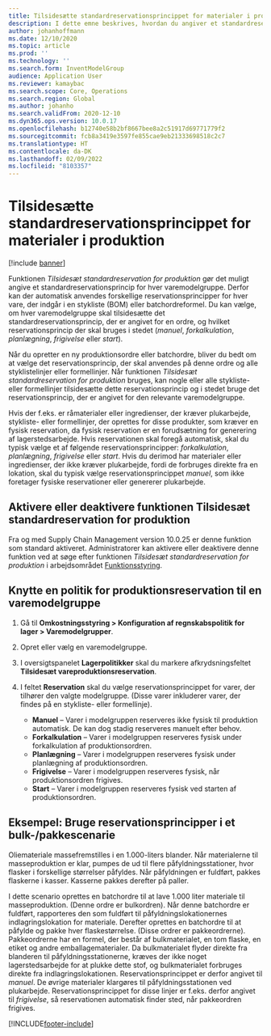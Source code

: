 ```yaml
---
title: Tilsidesætte standardreservationsprincippet for materialer i produktion
description: I dette emne beskrives, hvordan du angiver et standardreservationsprincip for hver varemodelgruppe, så der automatisk kan anvendes forskellige reservationsprincipper for hver vare, der er en del af en stykliste (BOM) eller batchordreformel.
author: johanhoffmann
ms.date: 12/10/2020
ms.topic: article
ms.prod: ''
ms.technology: ''
ms.search.form: InventModelGroup
audience: Application User
ms.reviewer: kamaybac
ms.search.scope: Core, Operations
ms.search.region: Global
ms.author: johanho
ms.search.validFrom: 2020-12-10
ms.dyn365.ops.version: 10.0.17
ms.openlocfilehash: b12740e58b2bf8667bee8a2c51917d69771779f2
ms.sourcegitcommit: fcb8a3419e3597fe855cae9eb21333698518c2c7
ms.translationtype: HT
ms.contentlocale: da-DK
ms.lasthandoff: 02/09/2022
ms.locfileid: "8103357"
---
```

# <a name="override-the-default-reservation-principle-for-materials-in-production"></a>Tilsidesætte standardreservationsprincippet for materialer i produktion

[!include [banner](../includes/banner.md)]

Funktionen *Tilsidesæt standardreservation for produktion* gør det muligt angive et standardreservationsprincip for hver varemodelgruppe. Derfor kan der automatisk anvendes forskellige reservationsprincipper for hver vare, der indgår i en stykliste (BOM) eller batchordreformel. Du kan vælge, om hver varemodelgruppe skal tilsidesætte det standardreservationsprincip, der er angivet for en ordre, og hvilket reservationsprincip der skal bruges i stedet (*manuel*, *forkalkulation*, *planlægning*, *frigivelse* eller *start*).

Når du opretter en ny produktionsordre eller batchordre, bliver du bedt om at vælge det reservationsprincip, der skal anvendes på denne ordre og alle styklistelinjer eller formellinjer. Når funktionen *Tilsidesæt standardreservation for produktion* bruges, kan nogle eller alle stykliste- eller formellinjer tilsidesætte dette reservationsprincip og i stedet bruge det reservationsprincip, der er angivet for den relevante varemodelgruppe.

Hvis der f.eks. er råmaterialer eller ingredienser, der kræver plukarbejde, stykliste- eller formellinjer, der oprettes for disse produkter, som kræver en fysisk reservation, da fysisk reservation er en forudsætning for generering af lagerstedsarbejde. Hvis reservationen skal foregå automatisk, skal du typisk vælge et af følgende reservationsprincipper: *forkalkulation*, *planlægning*, *frigivelse* eller *start*. Hvis du derimod har materialer eller ingredienser, der ikke kræver plukarbejde, fordi de forbruges direkte fra en lokation, skal du typisk vælge reservationsprincippet *manuel*, som ikke foretager fysiske reservationer eller genererer plukarbejde.

## <a name="turn-the-override-default-production-reservation-feature-on-or-off"></a>Aktivere eller deaktivere funktionen Tilsidesæt standardreservation for produktion

Fra og med Supply Chain Management version 10.0.25 er denne funktion som standard aktiveret. Administratorer kan aktivere eller deaktivere denne funktion ved at søge efter funktionen *Tilsidesæt standardreservation for produktion* i arbejdsområdet [Funktionsstyring](../../fin-ops-core/fin-ops/get-started/feature-management/feature-management-overview.md).

## <a name="assign-a-production-reservation-policy-to-an-item-model-group"></a>Knytte en politik for produktionsreservation til en varemodelgruppe

1. Gå til **Omkostningsstyring \> Konfiguration af regnskabspolitik for lager \> Varemodelgrupper**.
1. Opret eller vælg en varemodelgruppe.
1. I oversigtspanelet **Lagerpolitikker** skal du markere afkrydsningsfeltet **Tilsidesæt vareproduktionsreservation**.
1. I feltet **Reservation** skal du vælge reservationsprincippet for varer, der tilhører den valgte modelgruppe. (Disse varer inkluderer varer, der findes på en stykliste- eller formellinje).

    - **Manuel** – Varer i modelgruppen reserveres ikke fysisk til produktion automatisk. De kan dog stadig reserveres manuelt efter behov.
    - **Forkalkulation** – Varer i modelgruppen reserveres fysisk under forkalkulation af produktionsordren.
    - **Planlægning** – Varer i modelgruppen reserveres fysisk under planlægning af produktionsordren.
    - **Frigivelse** – Varer i modelgruppen reserveres fysisk, når produktionsordren frigives.
    - **Start** – Varer i modelgruppen reserveres fysisk ved starten af produktionsordren.

## <a name="example-using-reservation-principles-in-a-bulkpack-scenario"></a>Eksempel: Bruge reservationsprincipper i et bulk-/pakkescenarie

Oliemateriale massefremstilles i en 1.000-liters blander. Når materialerne til masseproduktion er klar, pumpes de ud til flere påfyldningsstationer, hvor flasker i forskellige størrelser påfyldes. Når påfyldningen er fuldført, pakkes flaskerne i kasser. Kasserne pakkes derefter på paller.

I dette scenario oprettes en batchordre til at lave 1.000 liter materiale til masseproduktion. (Denne ordre er bulkordren). Når denne batchordre er fuldført, rapporteres den som fuldført til påfyldningslokationernes indlagringslokation for materiale. Derefter oprettes en batchordre til at påfylde og pakke hver flaskestørrelse. (Disse ordrer er pakkeordrerne). Pakkeordrerne har en formel, der består af bulkmaterialet, en tom flaske, en etiket og andre emballagematerialer. Da bulkmaterialet flyder direkte fra blanderen til påfyldningsstationerne, kræves der ikke noget lagerstedsarbejde for at plukke dette stof, og bulkmaterialet forbruges direkte fra indlagringslokationen. Reservationsprincippet er derfor angivet til *manuel*. De øvrige materialer klargøres til påfyldningsstationen ved plukarbejde. Reservationsprincippet for disse linjer er f.eks. derfor angivet til *frigivelse*, så reservationen automatisk finder sted, når pakkeordren frigives.


[!INCLUDE[footer-include](../../includes/footer-banner.md)]